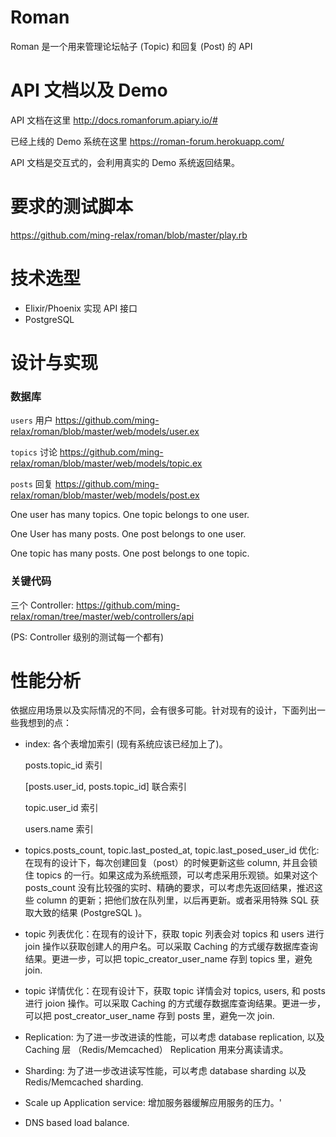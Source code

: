 # Roman

Roman 是一个用来管理论坛帖子 (Topic) 和回复 (Post) 的 API

# API 文档以及 Demo

API 文档在这里 http://docs.romanforum.apiary.io/#

已经上线的 Demo 系统在这里 https://roman-forum.herokuapp.com/

API 文档是交互式的，会利用真实的 Demo 系统返回结果。

# 要求的测试脚本

https://github.com/ming-relax/roman/blob/master/play.rb


# 技术选型


- Elixir/Phoenix 实现 API 接口
- PostgreSQL


# 设计与实现

### 数据库

  `users`  用户 https://github.com/ming-relax/roman/blob/master/web/models/user.ex

  `topics` 讨论 https://github.com/ming-relax/roman/blob/master/web/models/topic.ex

  `posts`  回复 https://github.com/ming-relax/roman/blob/master/web/models/post.ex

   One user has many topics. One topic belongs to one user.

   One User has many posts. One post belongs to one user.

   One topic has many posts. One post belongs to one topic.

### 关键代码

  三个 Controller: https://github.com/ming-relax/roman/tree/master/web/controllers/api

  (PS: Controller 级别的测试每一个都有)



# 性能分析

依据应用场景以及实际情况的不同，会有很多可能。针对现有的设计，下面列出一些我想到的点：

- index: 各个表增加索引 (现有系统应该已经加上了)。

  posts.topic_id 索引

  [posts.user_id, posts.topic_id] 联合索引

  topic.user_id 索引

  users.name 索引

- topics.posts_count, topic.last_posted_at, topic.last_posed_user_id 优化: 在现有的设计下，每次创建回复（post）的时候更新这些 column, 并且会锁住 topics 的一行。如果这成为系统瓶颈，可以考虑采用乐观锁。如果对这个 posts_count 没有比较强的实时、精确的要求，可以考虑先返回结果，推迟这些 column 的更新；把他们放在队列里，以后再更新。或者采用特殊 SQL 获取大致的结果 (PostgreSQL )。

- topic 列表优化：在现有的设计下，获取 topic 列表会对 topics 和 users 进行 join 操作以获取创建人的用户名。可以采取 Caching 的方式缓存数据库查询结果。更进一步，可以把 topic_creator_user_name 存到 topics 里，避免 join.

- topic 详情优化：在现有设计下，获取 topic 详情会对 topics, users, 和 posts 进行 joion 操作。可以采取 Caching 的方式缓存数据库查询结果。更进一步，可以把 post_creator_user_name 存到 posts 里，避免一次 join.

- Replication: 为了进一步改进读的性能，可以考虑 database replication, 以及 Caching 层 （Redis/Memcached） Replication 用来分离读请求。

- Sharding: 为了进一步改进读写性能，可以考虑 database sharding 以及 Redis/Memcached sharding.

- Scale up Application service: 增加服务器缓解应用服务的压力。'

- DNS based load balance.

